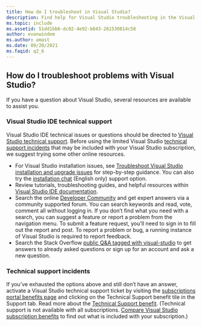 ```yaml
---
title: How do I troubleshoot in Visual Studio?
description: Find help for Visual Studio troubleshooting in the Visual Studio documentation
ms.topic: include
ms.assetid: 51dd1bb6-dc02-4e92-b843-261530814c58
author: evanwindom
ms.author: amast
ms.date: 09/20/2021
ms.faqid: q2_6
---
```


## How do I troubleshoot problems with Visual Studio? 

If you have a question about Visual Studio, several resources are available to assist you.

### Visual Studio IDE technical support
 Visual Studio IDE technical issues or questions should be directed to [Visual Studio technical support](https://visualstudio.microsoft.com/vs/support/). Before using the limited Visual Studio [technical support incidents](https://learn.microsoft.com/visualstudio/subscriptions/vs-tech-support) that may be included with your Visual Studio subscription, we suggest trying some other online resources.
- For Visual Studio installation issues, see [Troubleshoot Visual Studio installation and upgrade issues](https://learn.microsoft.com/visualstudio/install/troubleshooting-installation-issues) for step-by-step guidance. You can also try the [installation chat](https://visualstudio.microsoft.com/vs/support/#talktous) (English only) support option.
- Review tutorials, troubleshooting guides, and helpful resources within [Visual Studio IDE documentation](https://learn.microsoft.com/visualstudio/ide/).
- Search the online [Developer Community](https://developercommunity.visualstudio.com/) and get expert answers via a community supported forum. You can search keywords and read, vote, comment all without logging in. If you don’t find what you need with a search, you can suggest a feature or report a problem from the navigation menu. To submit a feature request, you’ll need to sign in to fill out the report and post. To report a problem or bug, a running instance of Visual Studio is required to report feedback.
- Search the Stack Overflow [public Q&A tagged with visual-studio](https://stackoverflow.com/questions/tagged/visual-studio?tab=Newest) to get answers to already asked questions or sign up for an account and ask a new question.

### Technical support incidents
If you’ve exhausted the options above and still don’t have an answer, activate a Visual Studio technical support ticket by visiting the [subscriptions portal benefits page](https://my.visualstudio.com/Benefits) and clicking on the Technical Support benefit tile in the Support tab. Read more about the [Technical Support benefit](https://learn.microsoft.com/visualstudio/subscriptions/vs-tech-support). (Technical support is not available with all subscriptions. [Compare Visual Studio subscription benefits](https://visualstudio.microsoft.com/vs/benefits/#azure?cat=visual-studio-enterprise-subscription) to find out what is included with your subscription.)
